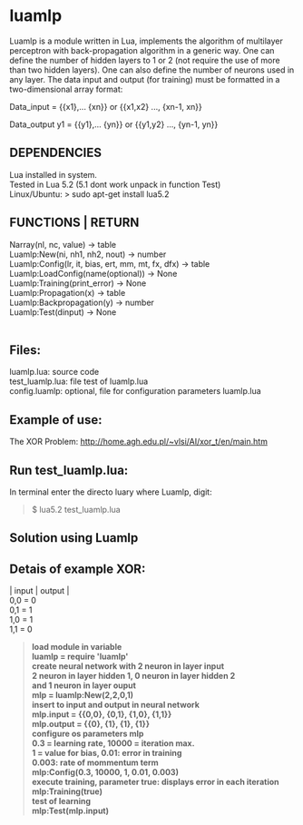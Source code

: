 luamlp
==

Luamlp is a module written in Lua, implements the algorithm
of multilayer perceptron with back-propagation algorithm in a
generic way.
One can define the number of hidden layers to 1 or 2 (not require
the use of more than two hidden layers). One can also define the
number of neurons used in any layer. The data input and output
(for training) must be formatted in a two-dimensional array format:
	
Data_input = {{x1},... {xn}} or {{x1,x2} ..., {xn-1, xn}}

Data_output y1 = {{y1},... {yn}} or {{y1,y2} ..., {yn-1, yn}}

DEPENDENCIES
--
Lua installed in system. <br>
Tested in Lua 5.2 (5.1 dont work unpack in function Test) <br>
Linux/Ubuntu: > sudo apt-get install lua5.2 <br>

FUNCTIONS | RETURN 
--
Narray(nl, nc, value) -> table <br>
Luamlp:New(ni, nh1, nh2, nout) -> number<br>
Luamlp:Config(lr, it, bias, ert, mm, mt, fx, dfx) -> table<br>
Luamlp:LoadConfig(name(optional)) -> None <br>
Luamlp:Training(print_error) -> None <br>
Luamlp:Propagation(x) -> table <br>
Luamlp:Backpropagation(y) -> number <br>
Luamlp:Test(dinput) -> None <br> <br>


Files:
--
luamlp.lua: source code <br> 
test_luamlp.lua: file test of luamlp.lua <br>
config.luamlp: optional, file for configuration parameters luamlp.lua <br>


Example of use:
--

The XOR Problem: http://home.agh.edu.pl/~vlsi/AI/xor_t/en/main.htm

Run test_luamlp.lua:
--

In terminal enter the directo luary where Luamlp, digit:
> $ lua5.2 test_luamlp.lua <br>


Solution using Luamlp
--

Detais of example XOR: <br>
--

| input | output |<br>
 0,0 = 0 <br>
 0,1 = 1<br>
 1,0 = 1<br>
 1,1 = 0<br>


> <b> load module in variable <b> <br>
> luamlp = require 'luamlp' <br>
> <b> create neural network with 2 neuron in layer input<br>
> 2 neuron in layer hidden 1, 0 neuron in layer hidden 2<br>
> and 1 neuron in layer ouput<b> <br>
> mlp = luamlp:New(2,2,0,1)<br>
> insert to input and output in neural network<br>
> mlp.input = {{0,0}, {0,1}, {1,0}, {1,1}}<br>
> mlp.output = {{0}, {1}, {1}, {1}}<br>
> configure os parameters mlp<br>
> 0.3 = learning rate, 10000 = iteration max.<br>
> 1 = value for bias, 0.01: error in training<br>
> 0.003: rate of mommentum term<br>
> mlp:Config(0.3, 10000, 1, 0.01, 0.003)<br>
> execute training, parameter true: displays error in each iteration<br>
> mlp:Training(true)<br>
> test of learning<br>
> mlp:Test(mlp.input)<br>


